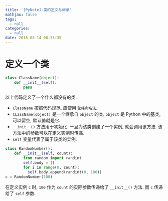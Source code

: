```yaml
---
title: '[PyNote]-类的定义与继承'
mathjax: false
tags:
  - null
categories:
  - null
date: 2018-08-14 00:35:35
---
```


# 定义一个类

```py
class ClassName(object):
    def __init__(self):
        pass
```

以上代码定义了一个什么都没有的类.

- `ClassName` 按照代码规范, 应使用 `驼峰命名法`.
- `CLassName(object)` 是一个继承自 `object` 的类. `object` 是 Python 中的基类, 可以留空, 默认值就是它.
- `__init__()` 方法用于初始化. 一旦为该类创建了一个实例, 就会调用该方法. 该方法中的参数可以在定义实例时传递.
- `self` 变量代表了属于该类的实例.

```py
class RandomNumber():
    def __init__(self, count):
        from random import randint
        self.body = []
        for i in range(0, count):
          self.body.append(randint(0, 100))
c = RandomNumber(100)
```

在定义实例 `c` 时, `100` 作为 `count` 的实际参数传递给了 `__init__()` 方法. 而 `c` 传递给了 `self` 参数.